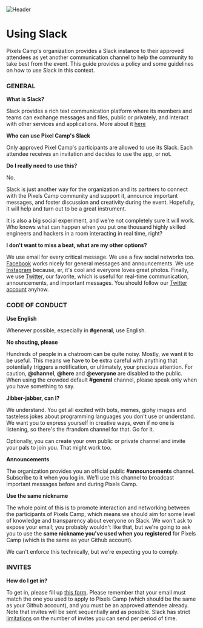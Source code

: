 ![Header](https://raw.githubusercontent.com/PixelsCamp/pixels_camp_2016/master/img/pxc_slack.png)

# Using Slack

Pixels Camp's organization provides a Slack instance to their approved attendees as yet another communication channel to help the community to take best from the event. This guide provides a policy and some guidelines on how to use Slack in this context.

### GENERAL

**What is Slack?**

Slack provides a rich text communication platform where its members and teams can exchange messages and files, public or privately, and interact with other services and applications. More about it [here][1]

**Who can use Pixel Camp's Slack**

Only approved Pixel Camp's participants are allowed to use its Slack. Each attendee receives an invitation and decides to use the app, or not.

**Do I really need to use this?**

No.

Slack is just another way for the organization and its partners to connect with the Pixels Camp community and support it, announce important messages, and foster discussion and creativity during the event. Hopefully, it will help and turn out to be a great instrument.

It is also a big social experiment, and we're not completely sure it will work. Who knows what can happen when you put one thousand highly skilled engineers and hackers in a room interacting in real time, right?

**I don't want to miss a beat, what are my other options?**

We use email for every critical message. We use a few social networks too. [Facebook][4] works nicely for general messages and announcements. We use [Instagram][3] because, er, it's cool and everyone loves great photos. Finally, we use [Twitter][2], our favorite, which is useful for real-time communication, announcements, and important messages. You should follow our [Twitter account][2] anyhow.

### CODE OF CONDUCT

**Use English**

Whenever possible, especially in **#general**, use English.

**No shouting, please**

Hundreds of people in a chatroom can be quite noisy. Mostly, we want it to be useful. This means we have to be extra careful with anything that potentially triggers a notification, or ultimately, your precious attention. For caution, **@channel**, **@here** and **@everyone** are disabled to the public. When using the crowded default **#general** channel, please speak only when you have something to say.

**Jibber-jabber, can I?**

We understand. You get all excited with bots, memes, giphy images and tasteless jokes about programming languages you don't use or understand. We want you to express yourself in creative ways, even if no one is listening, so there's the #random channel for that. Go for it.

Optionally, you can create your own public or private channel and invite your pals to join you. That might work too.

**Announcements**

The organization provides you an official public **#announcements** channel. Subscribe to it when you log in. We'll use this channel to broadcast important messages before and during Pixels Camp.

**Use the same nickname**

The whole point of this is to promote interaction and networking between the participants of Pixels Camp, which means we should aim for some level of knowledge and transparency about everyone on Slack. We won't ask to expose your email; you probably wouldn't like that, but we're going to ask you to use the **same nickname you've used when you registered** for Pixels Camp (which is the same as your Github account). 

We can't enforce this technically, but we're expecting you to comply.

### INVITES

**How do I get in?**

To get in, please fill up [this form][5]. Please remember that your email must match the one you used to apply to Pixels Camp (which should be the same as your Github account), and you must be an approved attendee already. Note that invites will be sent sequentially and as possible. Slack has strict [limitations][6] on the number of invites you can send per period of time.


[1]: https://slack.com/is
[2]: https://twitter.com/pixelscamp
[3]: https://www.instagram.com/pixelscamp/
[4]: https://www.facebook.com/pxlscmp/
[5]: https://brpx.typeform.com/to/W3IeHK
[6]: https://get.slack.help/hc/en-us/articles/201330256-Inviting-new-members-to-your-Slack-team#invitation-limits
